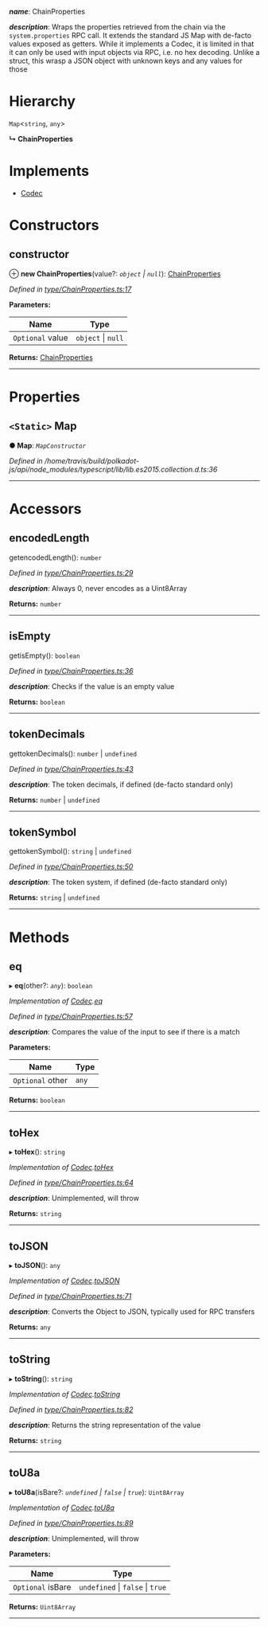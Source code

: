 

*__name__*: ChainProperties

*__description__*: Wraps the properties retrieved from the chain via the `system.properties` RPC call. It extends the standard JS Map with de-facto values exposed as getters. While it implements a Codec, it is limited in that it can only be used with input objects via RPC, i.e. no hex decoding. Unlike a struct, this wrasp a JSON object with unknown keys and any values for those

# Hierarchy

 `Map`<`string`, `any`>

**↳ ChainProperties**

# Implements

* [Codec](../interfaces/_types_.codec.md)

# Constructors

<a id="constructor"></a>

##  constructor

⊕ **new ChainProperties**(value?: *`object` \| `null`*): [ChainProperties](_type_chainproperties_.chainproperties.md)

*Defined in [type/ChainProperties.ts:17](https://github.com/polkadot-js/api/blob/d86b9c8/packages/types/src/type/ChainProperties.ts#L17)*

**Parameters:**

| Name | Type |
| ------ | ------ |
| `Optional` value | `object` \| `null` |

**Returns:** [ChainProperties](_type_chainproperties_.chainproperties.md)

___

# Properties

<a id="map"></a>

## `<Static>` Map

**● Map**: *`MapConstructor`*

*Defined in /home/travis/build/polkadot-js/api/node_modules/typescript/lib/lib.es2015.collection.d.ts:36*

___

# Accessors

<a id="encodedlength"></a>

##  encodedLength

getencodedLength(): `number`

*Defined in [type/ChainProperties.ts:29](https://github.com/polkadot-js/api/blob/d86b9c8/packages/types/src/type/ChainProperties.ts#L29)*

*__description__*: Always 0, never encodes as a Uint8Array

**Returns:** `number`

___
<a id="isempty"></a>

##  isEmpty

getisEmpty(): `boolean`

*Defined in [type/ChainProperties.ts:36](https://github.com/polkadot-js/api/blob/d86b9c8/packages/types/src/type/ChainProperties.ts#L36)*

*__description__*: Checks if the value is an empty value

**Returns:** `boolean`

___
<a id="tokendecimals"></a>

##  tokenDecimals

gettokenDecimals(): `number` \| `undefined`

*Defined in [type/ChainProperties.ts:43](https://github.com/polkadot-js/api/blob/d86b9c8/packages/types/src/type/ChainProperties.ts#L43)*

*__description__*: The token decimals, if defined (de-facto standard only)

**Returns:** `number` \| `undefined`

___
<a id="tokensymbol"></a>

##  tokenSymbol

gettokenSymbol(): `string` \| `undefined`

*Defined in [type/ChainProperties.ts:50](https://github.com/polkadot-js/api/blob/d86b9c8/packages/types/src/type/ChainProperties.ts#L50)*

*__description__*: The token system, if defined (de-facto standard only)

**Returns:** `string` \| `undefined`

___

# Methods

<a id="eq"></a>

##  eq

▸ **eq**(other?: *`any`*): `boolean`

*Implementation of [Codec](../interfaces/_types_.codec.md).[eq](../interfaces/_types_.codec.md#eq)*

*Defined in [type/ChainProperties.ts:57](https://github.com/polkadot-js/api/blob/d86b9c8/packages/types/src/type/ChainProperties.ts#L57)*

*__description__*: Compares the value of the input to see if there is a match

**Parameters:**

| Name | Type |
| ------ | ------ |
| `Optional` other | `any` |

**Returns:** `boolean`

___
<a id="tohex"></a>

##  toHex

▸ **toHex**(): `string`

*Implementation of [Codec](../interfaces/_types_.codec.md).[toHex](../interfaces/_types_.codec.md#tohex)*

*Defined in [type/ChainProperties.ts:64](https://github.com/polkadot-js/api/blob/d86b9c8/packages/types/src/type/ChainProperties.ts#L64)*

*__description__*: Unimplemented, will throw

**Returns:** `string`

___
<a id="tojson"></a>

##  toJSON

▸ **toJSON**(): `any`

*Implementation of [Codec](../interfaces/_types_.codec.md).[toJSON](../interfaces/_types_.codec.md#tojson)*

*Defined in [type/ChainProperties.ts:71](https://github.com/polkadot-js/api/blob/d86b9c8/packages/types/src/type/ChainProperties.ts#L71)*

*__description__*: Converts the Object to JSON, typically used for RPC transfers

**Returns:** `any`

___
<a id="tostring"></a>

##  toString

▸ **toString**(): `string`

*Implementation of [Codec](../interfaces/_types_.codec.md).[toString](../interfaces/_types_.codec.md#tostring)*

*Defined in [type/ChainProperties.ts:82](https://github.com/polkadot-js/api/blob/d86b9c8/packages/types/src/type/ChainProperties.ts#L82)*

*__description__*: Returns the string representation of the value

**Returns:** `string`

___
<a id="tou8a"></a>

##  toU8a

▸ **toU8a**(isBare?: *`undefined` \| `false` \| `true`*): `Uint8Array`

*Implementation of [Codec](../interfaces/_types_.codec.md).[toU8a](../interfaces/_types_.codec.md#tou8a)*

*Defined in [type/ChainProperties.ts:89](https://github.com/polkadot-js/api/blob/d86b9c8/packages/types/src/type/ChainProperties.ts#L89)*

*__description__*: Unimplemented, will throw

**Parameters:**

| Name | Type |
| ------ | ------ |
| `Optional` isBare | `undefined` \| `false` \| `true` |

**Returns:** `Uint8Array`

___

